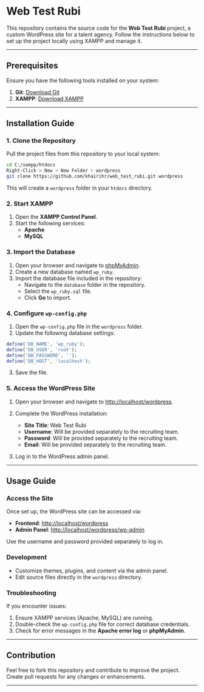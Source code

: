 # Web Test Rubi

This repository contains the source code for the **Web Test Rubi** project, a custom WordPress site for a talent agency. Follow the instructions below to set up the project locally using XAMPP and manage it.

---

## Prerequisites

Ensure you have the following tools installed on your system:

1. **Git**: [Download Git](https://git-scm.com/)
2. **XAMPP**: [Download XAMPP](https://www.apachefriends.org/)

---

## Installation Guide

### 1. Clone the Repository

Pull the project files from this repository to your local system:

```bash
cd C:/xampp/htdocs
Right-Click > New > New Folder > wordpress
git clone https://github.com/khairihr/web_test_rubi.git wordpress
```

This will create a `wordpress` folder in your `htdocs` directory.

### 2. Start XAMPP

1. Open the **XAMPP Control Panel**.
2. Start the following services:
   - **Apache**
   - **MySQL**

### 3. Import the Database

1. Open your browser and navigate to [phpMyAdmin](http://localhost/phpmyadmin).
2. Create a new database named `wp_ruby`.
3. Import the database file included in the repository:
   - Navigate to the `database` folder in the repository.
   - Select the `wp_ruby.sql` file.
   - Click **Go** to import.

### 4. Configure `wp-config.php`

1. Open the `wp-config.php` file in the `wordpress` folder.
2. Update the following database settings:

```php
define('DB_NAME', 'wp_ruby');
define('DB_USER', 'root');
define('DB_PASSWORD', '');
define('DB_HOST', 'localhost');
```

3. Save the file.

### 5. Access the WordPress Site

1. Open your browser and navigate to [http://localhost/wordpress](http://localhost/wordpress).
2. Complete the WordPress installation:
   - **Site Title**: Web Test Rubi
   - **Username**: Will be provided separately to the recruiting team.
   - **Password**: Will be provided separately to the recruiting team.
   - **Email**: Will be provided separately to the recruiting team.

3. Log in to the WordPress admin panel.

---

## Usage Guide

### Access the Site
Once set up, the WordPress site can be accessed via:

- **Frontend**: [http://localhost/wordpress](http://localhost/wordpress)
- **Admin Panel**: [http://localhost/wordpress/wp-admin](http://localhost/wordpress/wp-admin)

Use the username and password provided separately to log in.

### Development
- Customize themes, plugins, and content via the admin panel.
- Edit source files directly in the `wordpress` directory.

### Troubleshooting

If you encounter issues:

1. Ensure XAMPP services (Apache, MySQL) are running.
2. Double-check the `wp-config.php` file for correct database credentials.
3. Check for error messages in the **Apache error log** or **phpMyAdmin**.

---

## Contribution

Feel free to fork this repository and contribute to improve the project. Create pull requests for any changes or enhancements.

---
